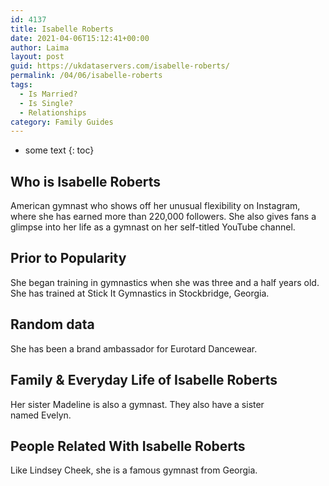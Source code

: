 ```yaml
---
id: 4137
title: Isabelle Roberts
date: 2021-04-06T15:12:41+00:00
author: Laima
layout: post
guid: https://ukdataservers.com/isabelle-roberts/
permalink: /04/06/isabelle-roberts
tags:
  - Is Married?
  - Is Single?
  - Relationships
category: Family Guides
---
```


* some text
{: toc}


## Who is Isabelle Roberts
                  
                  
                  
American gymnast who shows off her unusual flexibility on Instagram, where she has earned more than 220,000 followers. She also gives fans a glimpse into her life as a gymnast on her self-titled YouTube channel. 
                  
              
            
              
            
                
                
                
## Prior to Popularity
                  
                  
                  
She began training in gymnastics when she was three and a half years old. She has trained at Stick It Gymnastics in Stockbridge, Georgia. 
                  
              
            
              
            
                
                
                
## Random data
                  
                  
                  
She has been a brand ambassador for Eurotard Dancewear. 
                  
              
            
              
            
                
                
                
## Family & Everyday Life of Isabelle Roberts
                  
                  
                  
Her sister Madeline is also a gymnast. They also have a sister named Evelyn.
                  
              
            
              
            
                
                
                
## People Related With Isabelle Roberts
                  
                  
                  
Like Lindsey Cheek, she is a famous gymnast from Georgia. 
                  
              
            
              
            
                
              
            
              
              
            
            
              
            
          
          
          